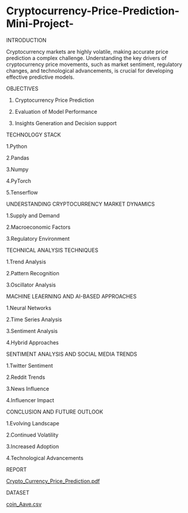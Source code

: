 
# Cryptocurrency-Price-Prediction-Mini-Project-

INTRODUCTION

 Cryptocurrency markets are highly volatile, making accurate price prediction a complex challenge. Understanding the key drivers of cryptocurrency price movements, such as market 
 sentiment, 
 regulatory changes, and technological advancements, is crucial for developing effective predictive models.

OBJECTIVES

1. Cryptocurrency Price Prediction

2. Evaluation of Model Performance

3. Insights Generation and Decision support







TECHNOLOGY STACK

1.Python

2.Pandas   

3.Numpy

4.PyTorch

5.Tenserflow





UNDERSTANDING CRYPTOCURRENCY MARKET DYNAMICS

1.Supply and Demand

2.Macroeconomic Factors

3.Regulatory Environment





TECHNICAL ANALYSIS TECHNIQUES

1.Trend Analysis

2.Pattern Recognition

3.Oscillator Analysis





MACHINE LEAERNING AND AI-BASED APPROACHES

1.Neural Networks

2.Time Series Analysis

3.Sentiment Analysis

4.Hybrid Approaches





SENTIMENT ANALYSIS AND SOCIAL MEDIA TRENDS

1.Twitter Sentiment

2.Reddit Trends

3.News Influence

4.Influencer Impact





CONCLUSION AND FUTURE OUTLOOK

1.Evolving Landscape

2.Continued Volatility

3.Increased Adoption

4.Technological Advancements




REPORT

[Crypto_Currency_Price_Prediction.pdf](https://github.com/user-attachments/files/15511679/Crypto_Currency_Price_Prediction.pdf)



DATASET



[coin_Aave.csv](https://github.com/user-attachments/files/15511732/coin_Aave.csv)





